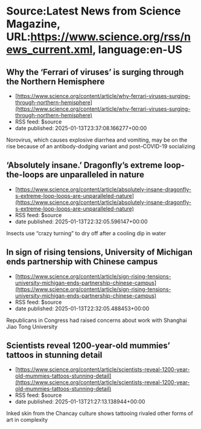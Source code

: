 # Source:Latest News from Science Magazine, URL:https://www.science.org/rss/news_current.xml, language:en-US

## Why the ‘Ferrari of viruses’ is surging through the Northern Hemisphere
 - [https://www.science.org/content/article/why-ferrari-viruses-surging-through-northern-hemisphere](https://www.science.org/content/article/why-ferrari-viruses-surging-through-northern-hemisphere)
 - RSS feed: $source
 - date published: 2025-01-13T23:37:08.166277+00:00

Norovirus, which causes explosive diarrhea and vomiting, may be on the rise because of an antibody-dodging variant and post–COVID-19 socializing

## ‘Absolutely insane.’ Dragonfly’s extreme loop-the-loops are unparalleled in nature
 - [https://www.science.org/content/article/absolutely-insane-dragonfly-s-extreme-loop-loops-are-unparalleled-nature](https://www.science.org/content/article/absolutely-insane-dragonfly-s-extreme-loop-loops-are-unparalleled-nature)
 - RSS feed: $source
 - date published: 2025-01-13T22:32:05.596147+00:00

Insects use “crazy turning” to dry off after a cooling dip in water

## In sign of rising tensions, University of Michigan ends partnership with Chinese campus
 - [https://www.science.org/content/article/sign-rising-tensions-university-michigan-ends-partnership-chinese-campus](https://www.science.org/content/article/sign-rising-tensions-university-michigan-ends-partnership-chinese-campus)
 - RSS feed: $source
 - date published: 2025-01-13T22:32:05.488453+00:00

Republicans in Congress had raised concerns about work with Shanghai Jiao Tong University

## Scientists reveal 1200-year-old mummies’ tattoos in stunning detail
 - [https://www.science.org/content/article/scientists-reveal-1200-year-old-mummies-tattoos-stunning-detail](https://www.science.org/content/article/scientists-reveal-1200-year-old-mummies-tattoos-stunning-detail)
 - RSS feed: $source
 - date published: 2025-01-13T21:27:13.138944+00:00

Inked skin from the Chancay culture shows tattooing rivaled other forms of art in complexity

